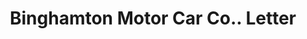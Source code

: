 ---
doi: 10.7916/D80S11FK
date_other: '1917'
date_other_textual: '1917'
form: correspondence
genre:
- Letters (correspondence)
name:
- Binghamton Motor Car Co.
object_in_context_url: https://biggert.cul.columbia.edu/items/view/ave_biggert_00843
subject_hierarchical_geographic:
- Binghamton, New York, United States
subject_name:
- Binghamton Motor Car Co.
title: Binghamton Motor Car Co.. Letter
sort_title: Binghamton Motor Car Co.. Letter
call_number: ave_biggert_00843
coordinates:
- 42.102222222222224,-75.91166666666668
pid: ave_biggert_00843
identifiers: ave_biggert_00843
thumbnail: false
permalink: /biggert/ave_biggert_00843/
layout: iiif-image-page
---